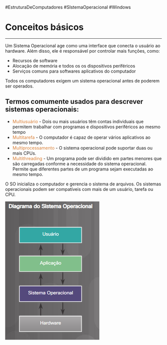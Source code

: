 #EstruturaDeComputadores #SIstemaOperacional #Windows


# Conceitos básicos
---

Um Sistema Operacional age como uma interface que conecta o usuário ao hardware. Além disso, ele é responsável por controlar mais funções, como:

- Recursos de software
- Alocação de memória e todos os os dispositivos periféricos
- Serviços comuns para softwares aplicativos do computador

Todos os computadores exigem um sistema operacional antes de poderem ser operados.

## Termos comumente usados para descrever sistemas operacionais:

- <span style="color:#d97f36">Multiusuário</span> - Dois ou mais usuários têm contas individuais que permitem trabalhar com programas e dispositivos periféricos ao mesmo tempo
- <span style="color:#d97f36">Multitarefa</span> - O computador é capaz de operar vários aplicativos ao mesmo tempo.
- <span style="color:#d97f36">Multiprocessamento</span> - O sistema operacional pode suportar duas ou mais CPUs.
- <span style="color:#d97f36">Multithreading</span> - Um programa pode ser dividido em partes menores que são carregadas conforme a necessidade do sistema operacional. Permite que diferentes partes de um programa sejam executadas ao mesmo tempo.

O SO inicializa o computador e gerencia o sistema de arquivos. Os sistemas operacionais podem ser compatíveis com mais de um usuário, tarefa ou CPU.

![](../../img/Pasted%20image%2020240315134603.png)
